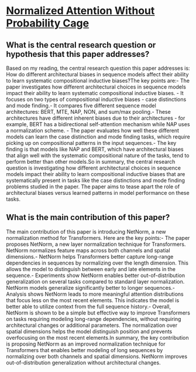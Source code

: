 # [Normalized Attention Without Probability Cage](https://arxiv.org/abs/2005.09561v1)

## What is the central research question or hypothesis that this paper addresses?

Based on my reading, the central research question this paper addresses is: How do different architectural biases in sequence models affect their ability to learn systematic compositional inductive biases?The key points are:- The paper investigates how different architectural choices in sequence models impact their ability to learn systematic compositional inductive biases. - It focuses on two types of compositional inductive biases - case distinctions and mode finding.- It compares five different sequence model architectures: BERT, MTE, NAP, NON, and sum/max pooling.- These architectures have different inherent biases due to their architectures - for example, BERT has a bidirectional self-attention mechanism while NAP uses a normalization scheme. - The paper evaluates how well these different models can learn the case distinction and mode finding tasks, which require picking up on compositional patterns in the input sequences.- The key finding is that models like NAP and BERT, which have architectural biases that align well with the systematic compositional nature of the tasks, tend to perform better than other models.So in summary, the central research question is investigating how different architectural choices in sequence models impact their ability to learn compositional inductive biases that are systematically present in tasks like the case distinctions and mode finding problems studied in the paper. The paper aims to tease apart the role of architectural biases versus learned patterns in model performance on these tasks.


## What is the main contribution of this paper?

The main contribution of this paper is introducing NetNorm, a new normalization method for Transformers. Here are the key points:- The paper proposes NetNorm, a new layer normalization technique for Transformers. NetNorm normalizes feature maps across both channels and spatial dimensions.- NetNorm helps Transformers better capture long-range dependencies in sequences by normalizing over the length dimension. This allows the model to distinguish between early and late elements in the sequence.- Experiments show NetNorm enables better out-of-distribution generalization on several tasks compared to standard layer normalization. NetNorm models generalize significantly better to longer sequences.- Analysis shows NetNorm leads to more meaningful attention distributions that focus less on the most recent elements. This indicates the model is better able to utilize context from the full sequence history.- Overall, NetNorm is shown to be a simple but effective way to improve Transformers on tasks requiring modeling long-range dependencies, without requiring architectural changes or additional parameters. The normalization over spatial dimensions helps the model distinguish position and prevents overfocusing on the most recent elements.In summary, the key contribution is proposing NetNorm as an improved normalization technique for Transformers that enables better modeling of long sequences by normalizing over both channels and spatial dimensions. NetNorm improves out-of-distribution generalization without architectural changes.
